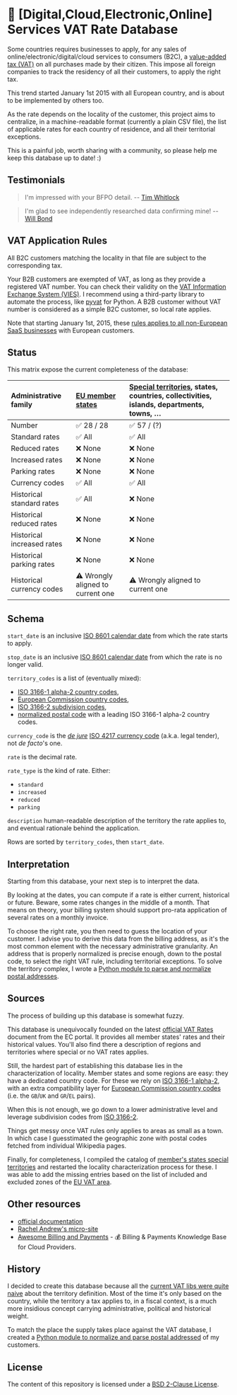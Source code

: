 # 💸 [Digital,Cloud,Electronic,Online] Services VAT Rate Database

Some countries requires businesses to apply, for any sales of online/electronic/digital/cloud services to
consumers (B2C), a [value-added tax 
(VAT)](https://en.wikipedia.org/wiki/Value-added_tax) on all purchases made by their citizen. This impose all foreign companies to track the
residency of all their customers, to apply the right tax.

This trend started January 1st 2015 with all European country, and is about to be
implemented by others too.

As the rate depends on the locality of the customer, this project aims to centralize,
in a machine-readable format (currently a
plain CSV file), the list of applicable rates for each country of
residence, and all their territorial exceptions.

This is a painful job, worth sharing with a community, so please help me keep this database up to date! :)


## Testimonials

> I'm impressed with your BFPO detail.
-- [Tim Whitlock](https://twitter.com/timwhitlock/status/652464484578144256)

> I'm glad to see independently researched data confirming mine!
-- [Will Bond](https://twitter.com/wbond/status/560532109304291331)


## VAT Application Rules

All B2C customers matching the locality in that file are subject to the corresponding tax.

Your B2B customers are exempted of VAT, as long as they provide a
registered VAT number. You can check their validity on the [VAT Information
Exchange System (VIES)](https://ec.europa.eu/taxation_customs/vies/). I
recommend using a third-party library to automate the process, like 
[pyvat](https://github.com/iconfinder/pyvat) for Python. A B2B customer without VAT
number is considered as a simple B2C customer, so local rate applies.

Note that starting January 1st, 2015, these [rules applies to all non-European SaaS
businesses](https://ec.europa.eu/taxation_customs/taxation/vat/how_vat_works/telecom/index_en.htm#new_rules)
with European customers.


## Status

This matrix expose the current completeness of the database:

Administrative family | [EU member states](https://en.wikipedia.org/wiki/Member_state_of_the_European_Union) | [Special territories](https://en.wikipedia.org/wiki/Special_member_state_territories_and_the_European_Union), states, countries, collectivities, islands, departments, towns, …
:--- |:--- |:---
Number | :white_check_mark: 28 / 28 | :white_check_mark: 57 / (?)
Standard rates | :white_check_mark: All | :white_check_mark: All
Reduced rates | :x: None | :x: None
Increased rates | :x: None | :x: None
Parking rates | :x: None | :x: None
Currency codes | :white_check_mark: All | :white_check_mark: All
Historical standard rates | :white_check_mark: All | :x: None
Historical reduced rates | :x: None | :x: None
Historical increased rates | :x: None | :x: None
Historical parking rates | :x: None | :x: None
Historical currency codes | :warning: Wrongly aligned to current one | :warning: Wrongly aligned to current one


## Schema

`start_date` is an inclusive [ISO 8601 calendar 
date](https://en.wikipedia.org/wiki/ISO_8601#Calendar_dates) from which the rate
starts to apply.

`stop_date` is an inclusive [ISO 8601 calendar 
date](https://en.wikipedia.org/wiki/ISO_8601#Calendar_dates) from which the rate is
no longer valid.

`territory_codes` is a list of (eventually mixed):
  * [ISO 3166-1 alpha-2 country 
  codes](https://en.wikipedia.org/wiki/ISO_3166-1_alpha-2),
  * [European Commission country 
  codes](http://publications.europa.eu/code/pdf/370000en.htm#pays),
  * [ISO 3166-2 subdivision codes](https://en.wikipedia.org/wiki/ISO_3166-2),
  * [normalized postal 
  code](https://en.wikipedia.org/wiki/Postal_code#Country_code_prefixes) with a
  leading ISO 3166-1 alpha-2 country codes.

`currency_code` is the [*de jure*](https://en.wikipedia.org/wiki/De_jure)
[ISO 4217 currency code](https://en.wikipedia.org/wiki/ISO_4217) (a.k.a.
legal tender), not *de facto*'s one.

`rate` is the decimal rate.

`rate_type` is the kind of rate. Either:
  * `standard`
  * `increased`
  * `reduced`
  * `parking`

`description` human-readable description of the territory the rate applies to,
and eventual rationale behind the application.

Rows are sorted by `territory_codes`, then `start_date`.


## Interpretation

Starting from this database, your next step is to interpret the data.

By looking at the dates, you can compute if a rate is either current,
historical or future. Beware, some rates changes in the middle of a month.
That means on theory, your billing system should support pro-rata application
of several rates on a monthly invoice.

To choose the right rate, you then need to guess the location of your customer.
I advise you to derive this data from the billing address, as it's the most
common element with the necessary administrative granularity. An address that
is properly normalized is precise enough, down to the postal code, to select
the right VAT rule, including territorial exceptions. To solve the territory
complex, I wrote a [Python module to parse and normalize postal 
addresses](https://github.com/online-labs/postal-address).


## Sources

The process of building up this database is somewhat fuzzy.

This database is unequivocally founded on the latest [official VAT 
Rates](https://ec.europa.eu/taxation_customs/resources/documents/taxation/vat/how_vat_works/rates/vat_rates_en.pdf)
document from the EC portal. It provides all member states' rates and their
historical values. You'll also find there a description of regions and
territories where special or no VAT rates applies.

Still, the hardest part of establishing this database lies in the
characterization of locality. Member states and some regions are easy: they
have a dedicated country code. For these we rely on [ISO 3166-1 
alpha-2](https://en.wikipedia.org/wiki/ISO_3166-1_alpha-2), with an extra compatibility
layer for [European Commission country 
codes](http://publications.europa.eu/code/pdf/370000en.htm#pays) (i.e. the `GB`/`UK`
and `GR`/`EL` pairs).

When this is not enough, we go down to a lower administrative level and
leverage subdivision codes from [ISO 
3166-2](https://en.wikipedia.org/wiki/ISO_3166-2).

Things get messy once VAT rules only applies to areas as small as a town. In
which case I guesstimated the geographic zone with postal codes fetched from
individual Wikipedia pages.

Finally, for completeness, I compiled the catalog of [member's states special
territories](https://en.wikipedia.org/wiki/Special_member_state_territories_and_the_European_Union#Summary)
and restarted the locality characterization process for these. I was able to
add the missing entries based on the list of included and excluded zones of the
[EU VAT area](https://en.wikipedia.org/wiki/European_Union_Value_Added_Tax_Area#EU_VAT_area).


## Other resources

* [official 
documentation](https://ec.europa.eu/taxation_customs/taxation/vat/how_vat_works/index_en.htm)
* [Rachel Andrew's micro-site](https://rachelandrew.github.io/eu-vat/)
* [Awesome Billing and Payments](https://github.com/kdeldycke/awesome-billing) - 💰 Billing & Payments Knowledge Base for Cloud Providers.


## History

I decided to create this database because all the [current VAT libs were quite
naive](https://github.com/kdeldycke/vat-rates/issues/2#issuecomment-67084124)
about the territory definition. Most of the time it's only based on the
country, while the territory a tax applies to, in a fiscal context, is a much
more insidious concept carrying administrative, political and historical
weight.

To match the place the supply takes place against the VAT database, I created a
[Python module to normalize and parse postal 
addressed](https://github.com/online-labs/postal-address) of my customers.


## License

The content of this repository is licensed under a [BSD 2-Clause 
License](./LICENSE.md).
